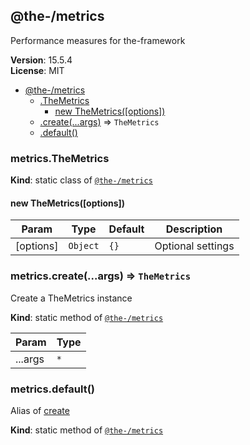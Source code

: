 <!--- Code generated by @the-/script-doc. DO NOT EDIT. -->

<a name="module_@the-/metrics"></a>

## @the-/metrics
Performance measures for the-framework

**Version**: 15.5.4  
**License**: MIT  

* [@the-/metrics](#module_@the-/metrics)
    * [.TheMetrics](#module_@the-/metrics.TheMetrics)
        * [new TheMetrics([options])](#new_module_@the-/metrics.TheMetrics_new)
    * [.create(...args)](#module_@the-/metrics.create) ⇒ <code>TheMetrics</code>
    * [.default()](#module_@the-/metrics.default)

<a name="module_@the-/metrics.TheMetrics"></a>

### metrics.TheMetrics
**Kind**: static class of [<code>@the-/metrics</code>](#module_@the-/metrics)  
<a name="new_module_@the-/metrics.TheMetrics_new"></a>

#### new TheMetrics([options])

| Param | Type | Default | Description |
| --- | --- | --- | --- |
| [options] | <code>Object</code> | <code>{}</code> | Optional settings |

<a name="module_@the-/metrics.create"></a>

### metrics.create(...args) ⇒ <code>TheMetrics</code>
Create a TheMetrics instance

**Kind**: static method of [<code>@the-/metrics</code>](#module_@the-/metrics)  

| Param | Type |
| --- | --- |
| ...args | <code>\*</code> | 

<a name="module_@the-/metrics.default"></a>

### metrics.default()
Alias of [create](#module_@the-/metrics.create)

**Kind**: static method of [<code>@the-/metrics</code>](#module_@the-/metrics)  

